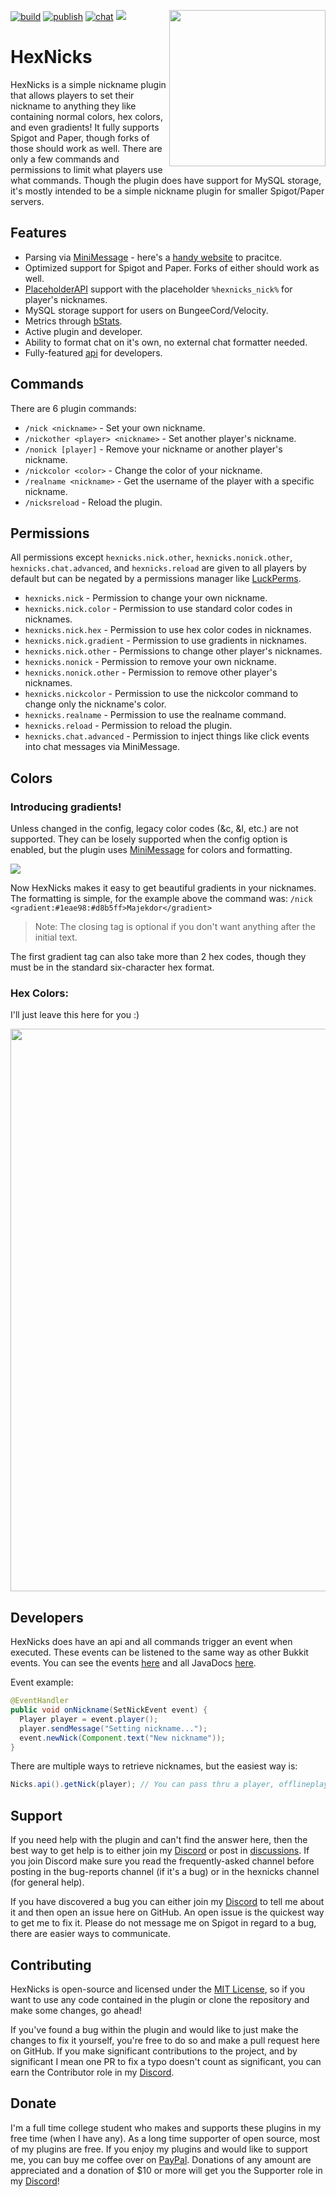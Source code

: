 [![build](https://github.com/Majekdor/HexNicks/actions/workflows/build.yml/badge.svg)](https://github.com/Majekdor/HexNicks/actions/workflows/build.yml)
[![publish](https://github.com/Majekdor/HexNicks/actions/workflows/publish.yml/badge.svg)](https://repo.majek.dev/releases/dev/majek/hexnicks/HexNicks)
[![chat](https://img.shields.io/discord/753727849860432076?color=%237289da)](https://discord.majek.dev)
[![](https://img.shields.io/spiget/rating/83554?color=%23ff781f&label=Spigot)](https://www.spigotmc.org/resources/83554/)
<img align="right" src="https://raw.githubusercontent.com/Majekdor/HexNicks/master/hexnicks.png" height="250" width="250">

# HexNicks

HexNicks is a simple nickname plugin that allows players to set their nickname to anything they like containing normal colors, hex colors, and even gradients! It fully supports Spigot and Paper, though forks of those should work as well. There are only a few commands and permissions to limit what players use what commands. Though the plugin does have support for MySQL storage, it's mostly intended to be a simple nickname plugin for smaller Spigot/Paper servers.

## Features

- Parsing via [MiniMessage](https://docs.adventure.kyori.net/minimessage.html) - here's a [handy website](https://webui.adventure.kyori.net/) to pracitce.
- Optimized support for Spigot and Paper. Forks of either should work as well.
- [PlaceholderAPI](https://www.spigotmc.org/resources/placeholderapi.6245/) support with the placeholder `%hexnicks_nick%` for player's nicknames.
- MySQL storage support for users on BungeeCord/Velocity.
- Metrics through [bStats](https://bstats.org/plugin/bukkit/HexNicks/8764).
- Active plugin and developer.
- Ability to format chat on it's own, no external chat formatter needed.
- Fully-featured [api](https://github.com/Majekdor/HexNicks/tree/master/src/main/java/dev/majek/hexnicks/api) for developers.

## Commands

There are 6 plugin commands:
- `/nick <nickname>` - Set your own nickname.
- `/nickother <player> <nickname>` - Set another player's nickname.
- `/nonick [player]` - Remove your nickname or another player's nickname.
- `/nickcolor <color>` - Change the color of your nickname.
- `/realname <nickname>` - Get the username of the player with a specific nickname.
- `/nicksreload` - Reload the plugin.

## Permissions

All permissions except `hexnicks.nick.other`, `hexnicks.nonick.other`, `hexnicks.chat.advanced`, and `hexnicks.reload` are given to all players by default but can be negated by a permissions manager like [LuckPerms](https://luckperms.net/).
- `hexnicks.nick` - Permission to change your own nickname.
- `hexnicks.nick.color` - Permission to use standard color codes in nicknames.
- `hexnicks.nick.hex` - Permission to use hex color codes in nicknames.
- `hexnicks.nick.gradient` - Permission to use gradients in nicknames.
- `hexnicks.nick.other` - Permissions to change other player's nicknames.
- `hexnicks.nonick` - Permission to remove your own nickname.
- `hexnicks.nonick.other` - Permission to remove other player's nicknames.
- `hexnicks.nickcolor` - Permission to use the nickcolor command to change only the nickname's color.
- `hexnicks.realname` - Permission to use the realname command.
- `hexnicks.reload` - Permission to reload the plugin.
- `hexnicks.chat.advanced` - Permission to inject things like click events into chat messages via MiniMessage.

## Colors

### Introducing gradients!

Unless changed in the config, legacy color codes (&c, &l, etc.) are not supported. They can be losely supported when the config option is enabled, but the plugin uses [MiniMessage](https://docs.adventure.kyori.net/minimessage.html) for colors and formatting.

<img align="middle" src="https://i.imgur.com/zdn80Qe.png">

Now HexNicks makes it easy to get beautiful gradients in your nicknames. The formatting is simple, for the example above the command was: `/nick <gradient:#1eae98:#d8b5ff>Majekdor</gradient>`

> Note: The closing tag is optional if you don't want anything after the initial text.

The first gradient tag can also take more than 2 hex codes, though they must be in the standard six-character hex format.


### Hex Colors:

I'll just leave this here for you :)

<img align="middle" src="https://i.pinimg.com/originals/f2/08/30/f2083044743edea046c2bc16b082b4fe.gif" height="900" width="800">

## Developers

HexNicks does have an api and all commands trigger an event when executed. These events can be listened to the same way as other Bukkit events. You can see the events [here](https://jd.hexnicks.majek.dev/dev/majek/hexnicks/api/package-summary.html) and all JavaDocs [here](https://jd.hexnicks.majek.dev/).

Event example:
```java
@EventHandler
public void onNickname(SetNickEvent event) {
  Player player = event.player();
  player.sendMessage("Setting nickname...");
  event.newNick(Component.text("New nickname"));
}
```

There are multiple ways to retrieve nicknames, but the easiest way is:
```java
Nicks.api().getNick(player); // You can pass thru a player, offlineplayer, or uuid
```

## Support

If you need help with the plugin and can't find the answer here, then the best way to get help is to either join my [Discord](https://discord.gg/CGgvDUz) or post in [discussions](https://github.com/Majekdor/HexNicks/discussions/categories/q-a). If you join Discord make sure you read the frequently-asked channel before posting in the bug-reports channel (if it's a bug) or in the hexnicks channel (for general help). 

If you have discovered a bug you can either join my [Discord](https://discord.gg/CGgvDUz) to tell me about it and then open an issue here on GitHub. An open issue is the quickest way to get me to fix it. Please do not message me on Spigot in regard to a bug, there are easier ways to communicate.


## Contributing

HexNicks is open-source and licensed under the [MIT License](https://github.com/Majekdor/HexNicks/blob/main/LICENSSE), so if you want to use any code contained in the plugin or clone the repository and make some changes, go ahead!

If you've found a bug within the plugin and would like to just make the changes to fix it yourself, you're free to do so and make a pull request here on GitHub. If you make significant contributions to the project, and by significant I mean one PR to fix a typo doesn't count as significant, you can earn the Contributor role in my [Discord](https://discord.gg/CGgvDUz).


## Donate

I'm a full time college student who makes and supports these plugins in my free time (when I have any). As a long time supporter of open source, most of my plugins are free. If you enjoy my plugins and would like to support me, you can buy me coffee over on  [PayPal](https://paypal.com/paypalme/majekdor). Donations of any amount are appreciated and a donation of $10 or more will get you the Supporter role in my [Discord](https://discord.gg/CGgvDUz)!
